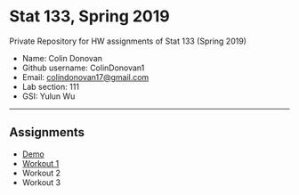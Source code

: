 # Stat 133, Spring 2019

Private Repository for HW assignments of Stat 133 (Spring 2019)

- Name: Colin Donovan
- Github username: ColinDonovan1
- Email: colindonovan17@gmail.com
- Lab section: 111
- GSI: Yulun Wu

-----

## Assignments

- [Demo](demo)
- [Workout 1](workout1)
- Workout 2
- Workout 3


